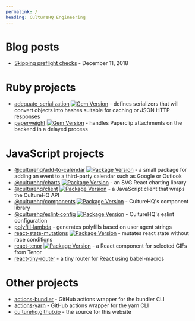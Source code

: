 ```yaml
---
permalink: /
heading: CultureHQ Engineering
---
```


# Blog posts

* [Skipping preflight checks](posts/2018-12-11-skipping-preflight-checks) - December 11, 2018

# Ruby projects

* [adequate_serialization](https://github.com/CultureHQ/adequate_serialization) [![Gem Version](https://img.shields.io/gem/v/adequate_serialization.svg)](https://github.com/CultureHQ/adeqaute_serialization) - defines serializers that will convert objects into hashes suitable for caching or JSON HTTP responses
* [paperweight](https://github.com/CultureHQ/paperweight) [![Gem Version](https://img.shields.io/gem/v/paperweight.svg)](https://github.com/CultureHQ/paperweight) - handles Paperclip attachments on the backend in a delayed process

# JavaScript projects

* [@culturehq/add-to-calendar](https://engineering.culturehq.com/add-to-calendar) [![Package Version](https://img.shields.io/npm/v/@culturehq/add-to-calendar.svg)](https://www.npmjs.com/package/@culturehq/add-to-calendar) - a small package for adding an event to a third-party calendar such as Google or Outlook
* [@culturehq/charts](https://engineering.culturehq.com/charts/) [![Package Version](https://img.shields.io/npm/v/@culturehq/charts.svg)](https://www.npmjs.com/package/@culturehq/charts) - an SVG React charting library
* [@culturehq/client](https://github.com/CultureHQ/client) [![Package Version](https://img.shields.io/npm/v/@culturehq/client.svg)](https://www.npmjs.com/package/@culturehq/client) - a JavaScript client that wraps the CultureHQ API
* [@culturehq/components](https://engineering.culturehq.com/components) [![Package Version](https://img.shields.io/npm/v/@culturehq/components.svg)](https://www.npmjs.com/package/@culturehq/components) - CultureHQ's component library
* [@culturehq/eslint-config](https://github.com/CultureHQ/eslint-config) [![Package Version](https://img.shields.io/npm/v/@culturehq/eslint-config.svg)](https://www.npmjs.com/package/@culturehq/eslint-config) - CultureHQ's eslint configuration
* [polyfill-lambda](https://github.com/CultureHQ/polyfill-lambda) - generates polyfills based on user agent strings
* [react-state-mutations](https://github.com/CultureHQ/react-state-mutations) [![Package Version](https://img.shields.io/npm/v/react-state-mutations.svg)](https://www.npmjs.com/package/react-state-mutations) - mutates react state without race conditions
* [react-tenor](https://engineering.culturehq.com/react-tenor) [![Package Version](https://img.shields.io/npm/v/react-tenor.svg)](https://www.npmjs.com/package/react-tenor) - a React component for selected GIFs from Tenor
* [react-tiny-router](https://github.com/CultureHQ/react-tiny-router) - a tiny router for React using babel-macros

# Other projects

* [actions-bundler](https://github.com/CultureHQ/actions-bundler) - GitHub actions wrapper for the bundler CLI
* [actions-yarn](https://github.com/CultureHQ/actions-yarn) - GitHub actions wrapper for the yarn CLI
* [culturehq.github.io](https://github.com/CultureHQ/culturehq.github.io) - the source for this website
